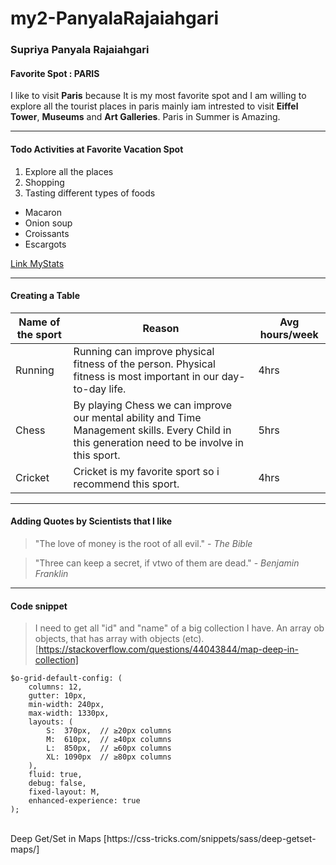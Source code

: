 # my2-PanyalaRajaiahgari

### Supriya Panyala Rajaiahgari
####  Favorite Spot : PARIS
 I like to visit **Paris** because It is my most favorite spot and I am willing to explore all the tourist places in paris mainly iam intrested to visit **Eiffel Tower**, **Museums** and **Art Galleries**. Paris in Summer is Amazing.

 *****
 #### Todo Activities at Favorite Vacation Spot
 1. Explore all the places
 2. Shopping 
 3. Tasting different types of foods

 * Macaron
 * Onion soup
 * Croissants
 * Escargots

 [Link MyStats](MyStats.md)

 *****
 #### Creating a Table

 | Name of the sport | Reason | Avg hours/week |
 | ----------------- | ------ | -------------- |
 | Running           | Running can improve physical fitness of the person. Physical fitness is most important in our day-to-day life.    |  4hrs    |
 | Chess           | By playing Chess we can improve our mental ability and Time Management skills. Every Child in this generation need to be involve in this sport.     |  5hrs    |
 | Cricket          | Cricket is my favorite sport so i recommend this sport.     |  4hrs   |

 *****
 #### Adding Quotes by Scientists that I like
 > "The love of money is the root of all evil." - *The Bible*

 > "Three can keep a secret, if vtwo of them are dead." - *Benjamin Franklin*

 ***** 
 #### Code snippet

 > I need to get all "id" and "name" of a big collection I have. An array ob objects, that has array with objects (etc). [https://stackoverflow.com/questions/44043844/map-deep-in-collection]

```
$o-grid-default-config: (
    columns: 12,
    gutter: 10px,
    min-width: 240px,
    max-width: 1330px,
    layouts: (
        S:  370px,  // ≥20px columns
        M:  610px,  // ≥40px columns
        L:  850px,  // ≥60px columns
        XL: 1090px  // ≥80px columns
    ),
    fluid: true,
    debug: false,
    fixed-layout: M,
    enhanced-experience: true
);

```
<br>
Deep Get/Set in Maps [https://css-tricks.com/snippets/sass/deep-getset-maps/]




 
